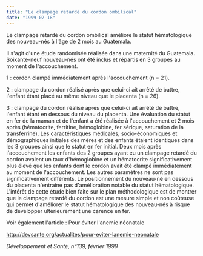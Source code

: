 ```yaml
---
title: "Le clampage retardé du cordon ombilical"
date: "1999-02-18"
---
```


<div class="teaser"><p>Le clampage retardé du cordon ombilical améliore le statut hématologique des nouveau-nés à l'âge de 2 mois au Guatemala.</p></div>

Il s'agit d'une étude randomisée réalisée dans une maternité du Guatemala. Soixante-neuf nouveau-nés ont été inclus et répartis en 3 groupes au moment de l'accouchement.

1 : cordon clampé immédiatement après l'accouchement (n = 21).

2 : clampage du cordon réalisé après que celui-ci ait arrêté de battre, l'enfant étant placé au même niveau que le placenta (n = 26).

3 : clampage du cordon réalisé après que celui-ci ait arrêté de battre, l'enfant étant en dessous du niveau du placenta. Une évaluation du statut en fer de la maman et de l'enfant a été réalisée à l'accouchement et 2 mois après (hématocrite, ferritine, hémoglobine, fer sérique, saturation de la transferrine). Les caractéristiques médicales, socio-économiques et démographiques initiales des mères et des enfants étaient identiques dans les 3 groupes ainsi que le statut en fer initial. Deux mois après l'accouchement les enfants des 2 groupes ayant eu un clampage retardé du cordon avaient un taux d'hémoglobine et un hématocrite significativement plus élevé que les enfants dont le cordon avait été clampé immédiatement au moment de l'accouchement. Les autres paramètres ne sont pas significativement différents. Le positionnement du nouveau-né en dessous du placenta n'entraîne pas d'amélioration notable du statut hématologique. L'intérêt de cette étude bien faite sur le plan méthodologique est de montrer que le clampage retardé du cordon est une mesure simple et non coûteuse qui permet d'améliorer le statut hématologique des nouveau-nés à risque de développer ultérieurement une carence en fer.

Voir également l'article : Pour éviter l'anemie néonatale 

<http://devsante.org/actualites/pour-eviter-lanemie-neonatale>

*Développement et Santé, n°139, février 1999*
